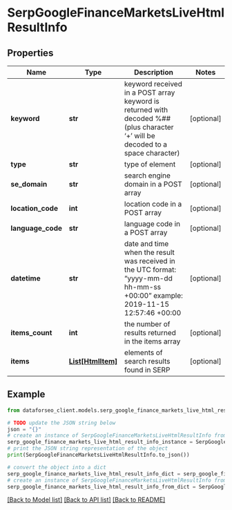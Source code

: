 # SerpGoogleFinanceMarketsLiveHtmlResultInfo


## Properties

Name | Type | Description | Notes
------------ | ------------- | ------------- | -------------
**keyword** | **str** | keyword received in a POST array keyword is returned with decoded %## (plus character ‘+’ will be decoded to a space character) | [optional] 
**type** | **str** | type of element | [optional] 
**se_domain** | **str** | search engine domain in a POST array | [optional] 
**location_code** | **int** | location code in a POST array | [optional] 
**language_code** | **str** | language code in a POST array | [optional] 
**datetime** | **str** | date and time when the result was received in the UTC format: “yyyy-mm-dd hh-mm-ss +00:00” example: 2019-11-15 12:57:46 +00:00 | [optional] 
**items_count** | **int** | the number of results returned in the items array | [optional] 
**items** | [**List[HtmlItem]**](HtmlItem.md) | elements of search results found in SERP | [optional] 

## Example

```python
from dataforseo_client.models.serp_google_finance_markets_live_html_result_info import SerpGoogleFinanceMarketsLiveHtmlResultInfo

# TODO update the JSON string below
json = "{}"
# create an instance of SerpGoogleFinanceMarketsLiveHtmlResultInfo from a JSON string
serp_google_finance_markets_live_html_result_info_instance = SerpGoogleFinanceMarketsLiveHtmlResultInfo.from_json(json)
# print the JSON string representation of the object
print(SerpGoogleFinanceMarketsLiveHtmlResultInfo.to_json())

# convert the object into a dict
serp_google_finance_markets_live_html_result_info_dict = serp_google_finance_markets_live_html_result_info_instance.to_dict()
# create an instance of SerpGoogleFinanceMarketsLiveHtmlResultInfo from a dict
serp_google_finance_markets_live_html_result_info_from_dict = SerpGoogleFinanceMarketsLiveHtmlResultInfo.from_dict(serp_google_finance_markets_live_html_result_info_dict)
```
[[Back to Model list]](../README.md#documentation-for-models) [[Back to API list]](../README.md#documentation-for-api-endpoints) [[Back to README]](../README.md)


